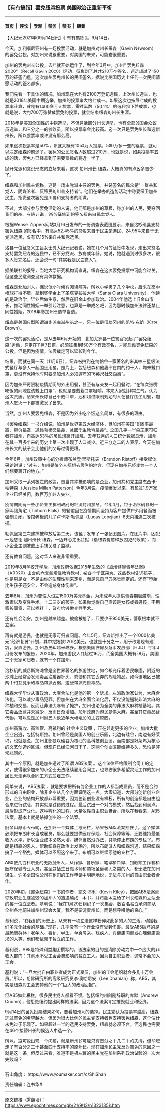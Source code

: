 ### 【有冇搞错】罢免纽森投票 美国政治正重新平衡

---

#### [首页](../../../..?n13231358) &nbsp;|&nbsp; [评论](../../../../../epoch-comment?n13231358) &nbsp;|&nbsp; [专题](../../../../../epoch-special?n13231358) &nbsp;|&nbsp; [禁闻](../../../../../epoch-news?n13231358) &nbsp;|&nbsp; [禁书](../../../../../books?n13231358) &nbsp;|&nbsp; [翻墙](https://github.com/gfw-breaker/nogfw/blob/master/README.md?n13231358)


<div class="post_content" id="artbody" itemprop="articleBody">
 <!-- article content begin -->
 <p>
  【大纪元2021年09月14日讯】《
  <ok href="https://www.epochtimes.com/gb/tag/%E6%9C%89%E5%86%87%E6%90%9E%E9%94%99.html">
   有冇搞错
  </ok>
  》。9月14日。
 </p>
 <p>
  今天，加利福尼亚州有一场投票活动，就是加州对州长纽森（Gavin Newsom）的罢免公投。对加州来说很重要，对美国的未来，可能也很重要。
 </p>
 <p>
  加州的罢免州长公投，去年就开始运作了，到今年3月中，加州“
  <ok href="https://www.epochtimes.com/gb/tag/%E7%BD%A2%E5%85%8D%E7%BA%BD%E6%A3%AE.html">
   罢免纽森
  </ok>
  2020”（Recall Gavin 2020）运动，征集到了总共210万个签名，远远超过了150万的征签门槛。这次加州罢免州长的民间签名，据说比美国历史上任何一次民间请愿活动的签名都多。
 </p>
 <p>
  我们先看一下具体的情况，加州现在大约有2100万登记选民，上次州长选举，也就是2018年美国中期选举，加州的投票率大约七成一。如果这次也按照七成的投票率计算，就是有1400多万人投票，需过半数（50.1%）的选民投下赞成票，也就是说，大约700万张赞成罢免的投票，就会结束纽森的州长生涯。
 </p>
 <p>
  2018年是美国全国性的中期选举，不但包括部分州长选举，也有全部的国会众议员选举，和三分之一的参议员，所以投票率会比较高。这一次只是罢免州长和选新州长，所以投票率或许没有那么高。
 </p>
 <p>
  如果这次投票率是50%，那就大概有1050万人投票，500万多一些的选票，就可以决定纽森的前途了。罢免的公民签名人数超过210万，也就是说，如果投票率五成的话，罢免方已经拿到了需要票数的将近一半了。
 </p>
 <p>
  抛开党派和意识形态的立场来看，这次
  <ok href="https://www.epochtimes.com/gb/tag/%E5%8A%A0%E5%B7%9E%E5%B7%9E%E9%95%BF.html">
   加州州长
  </ok>
  纽森，大概真的有点凶多吉少了。
 </p>
 <p>
  纽森和加州民主党称，这是一场由党派主导的罢免，并说签名的民众是“一群共和党人、阴谋论者、反移民的川普支持者”。他们在举办的造势活动中称要保卫加州民主，指责这次罢免是川普和支持者的阴谋。
 </p>
 <p>
  不过，大部分参与罢免活动的人说，他们都是加州的草根，称加州的人民，要夺回我们的州。有统计说，38%征集到的签名都来自民主党人。
 </p>
 <p>
 </p>
 <p>
  根据Weasel Zippers网站3月16日发布的一份调查表截图显示，来自洛杉矶县支持
  <ok href="https://www.epochtimes.com/gb/tag/%E7%BD%A2%E5%85%8D%E7%BA%BD%E6%A3%AE.html">
   罢免纽森
  </ok>
  的签名中，有高达52.45%的签名来自于民主党选民、24.95%来自于无党派选民，仅有17.15%来自共和党选民。
 </p>
 <p>
  洛县一位征签义工吕女士对大纪元记者说，她在几个月的征签中发现，走出来签名支持罢免纽森的选民中，已不分党派、族裔或年龄。她说，她就遇到过很多次，很多人签完名后，还会说一句“其实我是民主党人”。
 </p>
 <p>
  据美联社的报导，当地大学研究机构调查说，纽森在这次罢免投票中可能会过关，但这些民意调查没有具体数据。
 </p>
 <p>
  纽森是北加州人，据说他小时候有阅读障碍，所以小学换了几个学校，后来在高中棒球打得不错，拿到奖学金上了圣塔克拉拉大学（Santa Clara University），他读的是政治学，毕业后做生意，然后在旧金山参加政治。2004年他选上旧金山市长，推动同性婚姻一举引起注意，也算是一举成名吧，因为那时候加州法律还禁止同性婚姻。2018年参加州长选举当选。
 </p>
 <p>
  纽森是美国典型所谓进步派左派州长之一，另一位是俄勒冈州的凯特‧布朗（Kate Brown）。
 </p>
 <p>
  这一次的罢免活动，是从去年6月开始的，北加尤罗县一位警官发起了“罢免纽森”运动，原定在11月7日前，必须征集到150万个有效签名，才能启动罢免纽森的公投。但是因为疫情，法官裁定可以延长到今年。
 </p>
 <p>
  结果，而就在同一天（11月6日），纽森被拍到在纳帕谷一家著名的米其林三星级法式餐厅与多人一起围坐用餐。照片上，包括纽森和他妻子在内的约十人，均未戴口罩，更没有保持他时时要求加州人必须遵守的“6英尺社交距离”。
 </p>
 <p>
  因为加州严厉限制疫情期间的外出用餐，甚至有与亲友一起用餐时，“在每次张嘴吃饭的间隙应该戴上口罩”，也就是要戴着口罩咀嚼。本来大家就非常生气，认为这太荒唐。结果州长你自己不戴口罩，还和超过限制规定的人在餐厅围坐用餐，加州人怒火一下都被激发了出来。
 </p>
 <p>
  当然，加州人要罢免纽森，不是因为外出吃个饭这么简单，有很多的理由。
 </p>
 <p>
  《罢免纽森》一书介绍说，加州是世界第五大经济体，但加州在美国“贫困率最高、房价最高、道路和桥梁最差、贫困学生教育最差”。全国几乎一半的无家可归者在加州，而高达53%的居民想离开加州。去年12月的人口统计数据显示，加州在其一百多年来的历史上第一次出现了人口减少。近三分之二的人表示，今天在加州长大的孩子会比他们的父母过得更糟。
 </p>
 <p>
  今年6月，加州政策中心的分析师布兰登‧里斯托夫（Brandon Ristoff）接受媒体采访时说：“过去，加州是每个人都想去居住的地方，但现在加州已经成为一个人们想要离开的地方。”
 </p>
 <p>
  加州采取一系列极左的政策，首当其冲被影响的是企业。加州共和党主席杰西卡‧帕特森（Jessica Millan Patterson）今年3月说，疫情爆发以来，有超过1.9万家企业已经关闭，数百万加州人失业。
 </p>
 <p>
  疫情期间有一些小企业主抵制政府的经济封闭禁令。今年4月，位于洛杉矶县的一家叫锡角宅（Tinhorn Flats）的餐馆因在疫情期间坚持为客户提供户外用餐而被强制关闭。餐馆老板的儿子卢卡斯‧勒佩坚（Lucas Lepejian）6天内接连三次被捕。
 </p>
 <p>
  勒佩坚第三次逮捕被释放后第二天，该餐厅发布了一张配图图片。在图片中，囚犯一边感谢
  <ok href="https://www.epochtimes.com/gb/tag/%E5%8A%A0%E5%B7%9E%E5%B7%9E%E9%95%BF.html">
   加州州长
  </ok>
  纽森，一边开心走出监狱（指纽森提前释放囚犯的政策），而小企业主则被戴上手铐关进了监狱。
 </p>
 <p>
  还有教育问题，这对华人来说非常重要。
 </p>
 <p>
  2019年8月学校开学后，加州政府依据2015年生效的《加州健康青年法案》（AB329）出台的六套新版性教育教材，被各个学区采纳。这些教材告诉孩子，你是男是女，不是由你的生理性别来定别，而是凭自己的感觉而定的。还有“堕胎比生孩子还安全，不会造成身体伤害”。
 </p>
 <p>
  去年8月，加州为变性人设立1500万美元基金，为未成年人提供青春期阻滞剂、性激素以及变性手术。十二三岁的孩子，如果你觉得自己应该是女孩或者男孩，不用家长同意，可以找社工，政府给钱做变性手术。
 </p>
 <p>
  还有社会治安，加州是越来越差。被偷被抢了，只要少于950美元，警察根本就不立案。
 </p>
 <p>
  再有就是游民，也就是无家可归者问题。今年5月，纽森新推出了一个1000亿美元“经济复苏”计划，其中拟拨款120亿美元，也就是十分之一，用于改建现有建筑，安置游民。加州游民却越来越多。根据美国住房及城市发展部（HUD）今年3月份发布的报告，2020年，加州游民人口超过16万，而全美国大概有58万，美国三个无家可归者，就有一个在加州。
 </p>
 <p>
  洛杉矶的威尼斯海滩曾是全世界著名的旅游胜地，如今却充斥着游民帐篷，附近的沙滩上经常会发现毒品注射器针头、粪便和其它丢弃的危险物品。如今该地区已被两个相互竞争的毒品帮派占据，这些帮派兜售毒品。
 </p>
 <p>
  纽森大学毕业从事政治，大麻合法化是他的第一个诉求。左派政治家认为，大麻合法化，可以减少毒品犯罪。但加州在大麻全面合法化后，不仅没能遏制非法大麻的种植和交易，反而让非法大麻有了掩护，加州也沦为全美的非法大麻种植基地。其它毒品泛蓝并未减少，反而日渐增加。加州政府为游民提供大麻，甚至其它毒品替代物，可以说是加州游民人数近年大幅增加的主要原因。
 </p>
 <p>
  加州高税收、高监管、高福利的
  <ok href="https://www.epochtimes.com/gb/tag/%E7%A4%BE%E4%BC%9A%E4%B8%BB%E4%B9%89%E6%94%BF%E7%AD%96.html">
   社会主义政策
  </ok>
  ，正在赶走更多的企业。加州大批企业出逃，包括特斯拉。加州曾经是美国人的创业乐园，北边有硅谷，南边有好莱坞，也就是说，加州北部是以硅谷为核心的高科技创业圈，而南部是好莱坞为核心的文艺创造的区域。但现在已经江河日下了，这两个创业区能维持多久，恐怕是非常悲观的。
 </p>
 <p>
  其中一个原因，就是加州通过了所谓
  <ok href="https://www.epochtimes.com/gb/tag/ab5%E6%B3%95%E6%A1%88.html">
   AB5法案
  </ok>
  。这个法律严格限制合同工的定义，使得很多加州的小企业无法继续雇用合同工，也导致很多希望灵活工作的加州居民无法再以合同工方式受雇工作。
 </p>
 <p>
  简单来说，
  <ok href="https://www.epochtimes.com/gb/tag/ab5%E6%B3%95%E6%A1%88.html">
   AB5法案
  </ok>
  ，就是要求把所有为企业工作的人都当成雇员，而不是合约形式的自由职业，除非企业从几个方面证明这一点。大家知道，大部分创新创业企业，企业的结构开放都非常重要，因为创新创业没有样板，所有的创造都是自由组合来进行试验，其实就是试错的过程。最后试出一个对的模式，然后找到利润点，最后形成产业化。这种孵化的过程，大量依靠自由职业组合。所以在我看来，AB5法案，基本上就是杀掉创业的一个法案。
 </p>
 <p>
  旧金山原市长布朗，在加州一个媒体上写专栏，结果被AB5法案挡住了。这个媒体必须把布朗市长当成雇员，那么就要提供医疗保险、社会保障等等，还要维持最低收入水平，所以企业成本必然大增。媒体当然没办法，只能停止布朗的专栏了。布朗是纽森的恩人，帮助纽森在政治上发家的，所以布朗派人和纽森沟通，结果纽森搞了一个豁免，媒体可以不照这个来了。布朗可以继续写他的专栏了。
 </p>
 <p>
  AB5使几百种职业的无数加州人，从作家、音乐家、笔译和口译、到教育工作者和医疗保健专业人员，甚至包括生日魔术师和商场圣诞老人之类的人，都无法在加州谋生。许多全国性公司在他们的工作申请中明确地说，无法与加州的自由职业者合作。
 </p>
 <p>
  2020年初，《罢免纽森》一书的作者，凯文‧基利（Kevin Kiley），把因AB5法案而导致职业生涯被毁的加州人的遭遇编成一本书，并将副本送给了州长纽森和立法会的每一位立法者。基利说：“我在1月29日组织了一次集会，数百名独立承包商从全州各地前往加州州议会大厦，我不是要谴责州长，而是想呼唤他的良心。”
 </p>
 <p>
  基利说，“在我们的历史上，从未有一项立法这样粉碎如此多的人的生活，动摇我们多元化社会的基础。”现在，几乎没有一个行业没有受到伤害。最受AB5破坏的是最脆弱群体：老年人、看护、学生、单身母亲、残疾人、有健康问题或心理健康需求的人等，他们都依赖于独立的工作。
 </p>
 <p>
  基利说，AB5是特殊利益集团撰写的，该法案的目的是消除劳动力中一个庞大的非收入部门：其薪水不受工会会费影响的独立工人。因为自由职业者，通常不会加入工会。
 </p>
 <p>
  基利说：“一旦大批自由职业者成为正式雇员，加州的工会组织就会多几十万会员。”所以，胡佛研究所的高级研究员李‧奥哈尼安（Lee Ohanian）称，AB5，其实是纽森对工会支持他的一个“巨大的政治回报”。
 </p>
 <p>
  但AB5如此糟糕，很多民主党人都看不惯，包括纽约州刚刚辞职的库默（Andrew Cuomo），他拒绝纽约提出同样的法案，因为这个法案肯定摧毁就业和经济。
 </p>
 <p>
  9月14日的罢免投票结果如何，要看加州人的选择。民主党认为投票率越高，纽森逃过罢免的希望越大，但因为很大比例的民主党支持者也支持罢免纽森，这个估计未免过于乐观了。如果超过一半的选民支持罢免，纽森就必须下台，但选民也需要在46个接替州长的候选人中选一个。
 </p>
 <p>
  所以，这可能出现一个问题，就是新州长可能只有百分之十几二十的支持，但却赶走了有百分之三十甚至四十支持率的原州长。现在加州民主党反对罢免的原因之一就是这一条，但反过来看，难道不是极左翼的民主党在加州系列政治试验的一次大失败吗？
 </p>
 <p>
  <ok href="https://i.epochtimes.com/assets/uploads/2020/06/WhatsApp-Image-2020-02-25-at-7.05.58-AM-5-e1591716028541.jpeg">
   <img alt="" class="aligncenter size-large wp-image-12173417" src="https://i.epochtimes.com/assets/uploads/2020/06/WhatsApp-Image-2020-02-25-at-7.05.58-AM-5-600x337.jpeg"/>
  </ok>
 </p>
 <p>
  石山角度：
  <ok href="https://www.youmaker.com/c/ShiShan">
   https://www.youmaker.com/c/ShiShan
  </ok>
 </p>
 <p>
  责任编辑：连书华#
 </p>
 <!-- article content end -->
 <div id="below_article_ad">
 </div>
</div>


---

原文链接（需翻墙）：https://www.epochtimes.com/gb/21/9/13/n13231358.htm